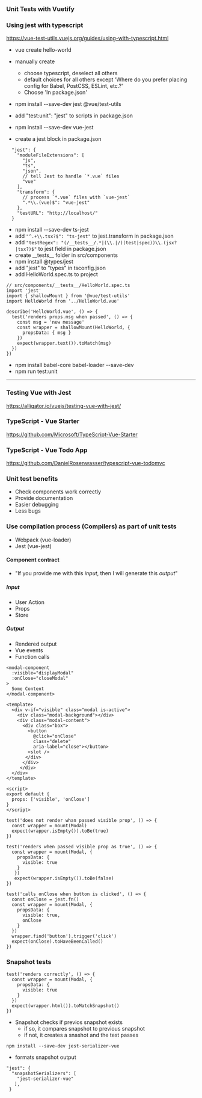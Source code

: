 ### Unit Tests with Vuetify


### Using jest with typescript
https://vue-test-utils.vuejs.org/guides/using-with-typescript.html
- vue create hello-world
- manually create 
  - choose typescript, deselect all others
  - default choices for all others except 'Where do you prefer placing config for Babel, PostCSS, ESLint, etc.?' 
  - Choose 'In package.json'
  
- npm install --save-dev jest @vue/test-utils
- add "test:unit": "jest" to scripts in package.json
- npm install --save-dev vue-jest
- create a jest block in package.json
```
  "jest": {
    "moduleFileExtensions": [
      "js",
      "ts",
      "json",
      // tell Jest to handle `*.vue` files
      "vue"
    ],
    "transform": {
      // process `*.vue` files with `vue-jest`
      ".*\\.(vue)$": "vue-jest"
    },
    "testURL": "http://localhost/"
  }
```
- npm install --save-dev ts-jest
- add ``` "^.+\\.tsx?$": "ts-jest" ``` to jest.transform in package.json
- add ``` "testRegex": "(/__tests__/.*|(\\.|/)(test|spec))\\.(jsx?|tsx?)$" ``` to jest field in package.json
- create \_\_tests\_\_ folder in src/components
- npm install @types/jest
- add "jest" to "types" in tsconfig.json
- add HelloWorld.spec.ts to project
```
// src/components/__tests__/HelloWorld.spec.ts
import 'jest'
import { shallowMount } from '@vue/test-utils'
import HelloWorld from '../HelloWorld.vue'

describe('HelloWorld.vue', () => {
  test('renders props.msg when passed', () => {
    const msg = 'new message'
    const wrapper = shallowMount(HelloWorld, {
      propsData: { msg }
    })
    expect(wrapper.text()).toMatch(msg)
  })
})
```
- npm install babel-core babel-loader --save-dev
- npm run test:unit

------
### Testing Vue with Jest
https://alligator.io/vuejs/testing-vue-with-jest/

### TypeScript - Vue Starter
https://github.com/Microsoft/TypeScript-Vue-Starter

### TypeScript - Vue Todo App
https://github.com/DanielRosenwasser/typescript-vue-todomvc

### Unit test benefits
- Check components work correctly
- Provide documentation
- Easier debugging
- Less bugs

### Use compilation process (Compilers) as part of unit tests
- Webpack (vue-loader)
- Jest (vue-jest)
#### Component contract
- "If you provide me with this *input*, then I will generate this *output*"
##### Input
- User Action
- Props
- Store
##### Output
- Rendered output
- Vue events
- Function calls

```
<modal-component
  :visible="displayModal"
  :onClose="closeModal"
>
  Some Content
</modal-component>
```
```
<template>
  <div v-if="visible" class="modal is-active">
    <div class="modal-background"></div>
    <div class="modal-content">
      <div class="box">
        <button 
          @click="onClose"
          class="delete"
          aria-label="close"></button>
        <slot />
       </div>
      </div>
     </div>
  </div>
</template>

<script>
export default {
  props: ['visible', 'onClose']
}
</script>
```

```
test('does not render whan passed visible prop', () => {
  const wrapper = mount(Modal)
  expect(wrapper.isEmpty()).toBe(true)
})

test('renders when passed visible prop as true', () => {
  const wrapper = mount(Modal, {
    propsData: {
      visible: true
    }
   })
   expect(wrapper.isEmpty()).toBe(false)
})

test('calls onClose when button is clicked', () => {
  const onClose = jest.fn()
  const wrapper = mount(Modal, {
    propsData: {
      visible: true,
      onClose
    }
  })
  wrapper.find('button').trigger('click')
  expect(onClose).toHaveBeenCalled()
})
```
### Snapshot tests
```
test('renders correctly', () => {
  const wrapper = mount(Modal, {
    propsData: {
      visible: true
    }
  })
  expect(wrapper.html()).toMatchSnapshot()
})
```
- Snapshot checks if previos snapshot exists
  - if so, it compares snapshot to previous snapshot
  - if not, it creates a snashot and the test passes
``` 
npm install --save-dev jest-serializer-vue 
``` 
- formats snapshot output
```
"jest": {
  "snapshotSerializers": [
    "jest-serializer-vue"
   ],
 }
 ```
